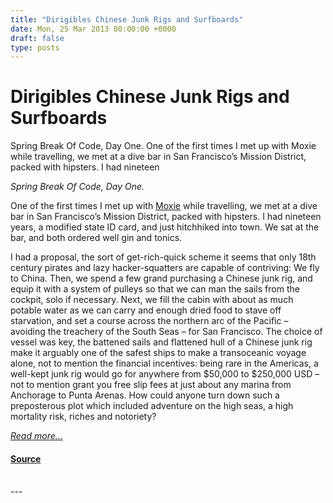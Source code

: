 ```yaml
---
title: "Dirigibles Chinese Junk Rigs and Surfboards"
date: Mon, 25 Mar 2013 00:00:00 +0000
draft: false
type: posts
---
```

# Dirigibles Chinese Junk Rigs and Surfboards





 Spring Break Of Code, Day One. One of the first times I met up with Moxie while travelling, we met at a dive bar in San Francisco’s Mission District, packed with hipsters. I had nineteen

_Spring Break Of Code, Day One._

One of the first times I met up with [Moxie](https://twitter.com/moxie) while travelling, we met at a dive bar in San Francisco’s Mission District, packed with hipsters. I had nineteen years, a modified state ID card, and just hitchhiked into town. We sat at the bar, and both ordered well gin and tonics.

I had a proposal, the sort of get-rich-quick scheme it seems that only 18th century pirates and lazy hacker-squatters are capable of contriving: We fly to China. Then, we spend a few grand purchasing a Chinese junk rig, and equip it with a system of pulleys so that we can man the sails from the cockpit, solo if necessary. Next, we fill the cabin with about as much potable water as we can carry and enough dried food to stave off starvation, and set a course across the northern arc of the Pacific – avoiding the treachery of the South Seas – for San Francisco. The choice of vessel was key, the battened sails and flattened hull of a Chinese junk rig make it arguably one of the safest ships to make a transoceanic voyage alone, not to mention the financial incentives: being rare in the Americas, a well-kept junk rig would go for anywhere from $50,000 to $250,000 USD – not to mention grant you free slip fees at just about any marina from Anchorage to Punta Arenas. How could anyone turn down such a preposterous plot which included adventure on the high seas, a high mortality risk, riches and notoriety?

[_Read more..._](https://signal.org/blog/dirigibles-chinese-junk-rigs-and-surfboards/)

#### [Source](https://signal.org/blog/dirigibles-chinese-junk-rigs-and-surfboards/)

<br/>
---
